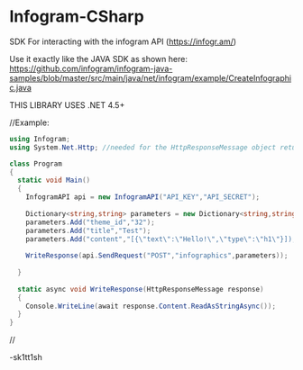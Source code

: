 # Infogram-CSharp
SDK For interacting with the infogram API (https://infogr.am/)

Use it exactly like the JAVA SDK as shown here:
https://github.com/infogram/infogram-java-samples/blob/master/src/main/java/net/infogram/example/CreateInfographic.java

THIS LIBRARY USES .NET 4.5+

//Example:
```cs
using Infogram;          
using System.Net.Http; //needed for the HttpResponseMessage object returned by the api

class Program
{                          
  static void Main()            
  {                   
    InfogramAPI api = new InfogramAPI("API_KEY","API_SECRET");
    
    Dictionary<string,string> parameters = new Dictionary<string,string>();
    parameters.Add("theme_id","32");
    parameters.Add("title","Test");
    parameters.Add("content","[{\"text\":\"Hello!\",\"type\":\"h1\"}]);
    
    WriteResponse(api.SendRequest("POST","infographics",parameters));
    
  }
  
  static async void WriteResponse(HttpResponseMessage response)
  {
    Console.WriteLine(await response.Content.ReadAsStringAsync());
  }
}
```
//

-sk1tt1sh
